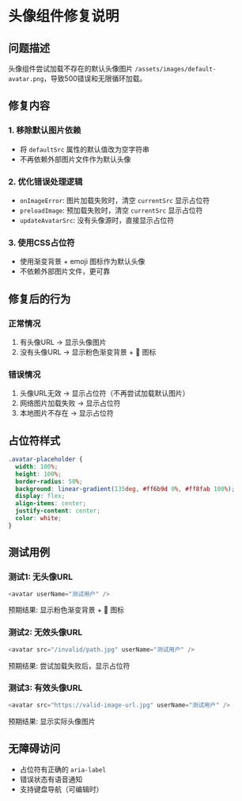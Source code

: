 # 头像组件修复说明

## 问题描述
头像组件尝试加载不存在的默认头像图片 `/assets/images/default-avatar.png`，导致500错误和无限循环加载。

## 修复内容

### 1. 移除默认图片依赖
- 将 `defaultSrc` 属性的默认值改为空字符串
- 不再依赖外部图片文件作为默认头像

### 2. 优化错误处理逻辑
- `onImageError`: 图片加载失败时，清空 `currentSrc` 显示占位符
- `preloadImage`: 预加载失败时，清空 `currentSrc` 显示占位符
- `updateAvatarSrc`: 没有头像源时，直接显示占位符

### 3. 使用CSS占位符
- 使用渐变背景 + emoji 图标作为默认头像
- 不依赖外部图片文件，更可靠

## 修复后的行为

### 正常情况
1. 有头像URL → 显示头像图片
2. 没有头像URL → 显示粉色渐变背景 + 👤 图标

### 错误情况
1. 头像URL无效 → 显示占位符（不再尝试加载默认图片）
2. 网络图片加载失败 → 显示占位符
3. 本地图片不存在 → 显示占位符

## 占位符样式
```css
.avatar-placeholder {
  width: 100%;
  height: 100%;
  border-radius: 50%;
  background: linear-gradient(135deg, #ff6b9d 0%, #ff8fab 100%);
  display: flex;
  align-items: center;
  justify-content: center;
  color: white;
}
```

## 测试用例

### 测试1: 无头像URL
```javascript
<avatar userName="测试用户" />
```
预期结果: 显示粉色渐变背景 + 👤 图标

### 测试2: 无效头像URL
```javascript
<avatar src="/invalid/path.jpg" userName="测试用户" />
```
预期结果: 尝试加载失败后，显示占位符

### 测试3: 有效头像URL
```javascript
<avatar src="https://valid-image-url.jpg" userName="测试用户" />
```
预期结果: 显示实际头像图片

## 无障碍访问
- 占位符有正确的 `aria-label`
- 错误状态有语音通知
- 支持键盘导航（可编辑时）